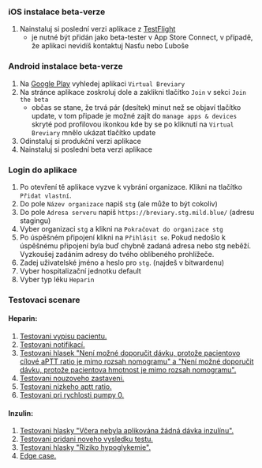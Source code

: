 ### iOS instalace beta-verze
1. Nainstaluj si poslední verzi aplikace z [TestFlight](https://developer.apple.com/testflight/)
    - je nutné být přidán jako beta-tester v App Store Connect, v případě, že aplikaci nevidíš kontaktuj Nasťu nebo Ľuboše

### Android instalace beta-verze
1. Na [Google Play](https://play.google.com/) vyhledej aplikaci `Virtual Breviary`
2. Na stránce aplikace zoskroluj dole a zaklikni tlačítko `Join` v sekci `Join the beta`
    - občas se stane, že trvá pár (desítek) minut než se objaví tlačítko update, v tom připade je možné zajít do `manage apps & devices` skryté pod profilovou ikonkou kde by se po kliknutí na `Virtual Breviary` mnělo ukázat tlačítko update
3. Odinstaluj si produkční verzi aplikace
4. Nainstaluj si poslední beta verzi aplikace

### Login do aplikace
1. Po otevření tě aplikace vyzve k vybrání organizace. Klikni na tlačítko `Přidat vlastní`.
2. Do pole `Název organizace` napiš `stg` (ale může to být cokoliv)
3. Do pole `Adresa serveru` napiš `https://breviary.stg.mild.blue/` (adresu stagingu)
4. Vyber organizaci `stg` a klikni na `Pokračovat do organizace stg`
5. Po úspěšném připojení klikni na `Přihlásit se`. Pokud nedošlo k úspěšnému připojení byla buď chybně zadaná adresa nebo stg neběží. Vyzkoušej zadáním adresy do tvého oblíbeného prohlížeče.
6. Zadej uživatelské jméno a heslo pro `stg`. (najdeš v bitwardenu)
7. Vyber hospitalizační jednotku default
8. Vyber typ léku `Heparin`

### Testovaci scenare
#### Heparin:
1. [Testovani vypisu pacientu.](patient_list.md)
2. [Testovani notifikací.](notification.md)
3. [Testovani hlasek "Není možné doporučit dávku, protože pacientovo cílové aPTT ratio je mimo rozsah nomogramu" a "Není možné doporučit dávku, protože pacientova hmotnost je mimo rozsah nomogramu".](weight_aptt.md)
4. [Testovani nouzoveho zastaveni.](emergency_stop.md)
5. [Testovani nizkeho aptt ratio.](low_aptt.md)
6. [Testovani pri rychlosti pumpy 0.](pump_speed0.md)
#### Inzulin:
1. [Testovani hlasky "Včera nebyla aplikována žádná dávka inzulínu".](no_insulin_yesterday.md)
2. [Testovani pridani noveho vysledku testu.](test_result.md)
3. [Testovani hlasky "Riziko hypoglykemie".](risk_of_hypoglycemia.md)
4. [Edge case.](edgecase.md)